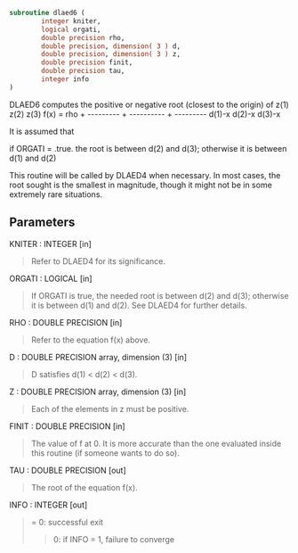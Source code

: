 ```fortran
subroutine dlaed6 (
        integer kniter,
        logical orgati,
        double precision rho,
        double precision, dimension( 3 ) d,
        double precision, dimension( 3 ) z,
        double precision finit,
        double precision tau,
        integer info
)
```

DLAED6 computes the positive or negative root (closest to the origin)
of
z(1)        z(2)        z(3)
f(x) =   rho + --------- + ---------- + ---------
d(1)-x      d(2)-x      d(3)-x

It is assumed that

if ORGATI = .true. the root is between d(2) and d(3);
otherwise it is between d(1) and d(2)

This routine will be called by DLAED4 when necessary. In most cases,
the root sought is the smallest in magnitude, though it might not be
in some extremely rare situations.

## Parameters
KNITER : INTEGER [in]
> Refer to DLAED4 for its significance.

ORGATI : LOGICAL [in]
> If ORGATI is true, the needed root is between d(2) and
> d(3); otherwise it is between d(1) and d(2).  See
> DLAED4 for further details.

RHO : DOUBLE PRECISION [in]
> Refer to the equation f(x) above.

D : DOUBLE PRECISION array, dimension (3) [in]
> D satisfies d(1) < d(2) < d(3).

Z : DOUBLE PRECISION array, dimension (3) [in]
> Each of the elements in z must be positive.

FINIT : DOUBLE PRECISION [in]
> The value of f at 0. It is more accurate than the one
> evaluated inside this routine (if someone wants to do
> so).

TAU : DOUBLE PRECISION [out]
> The root of the equation f(x).

INFO : INTEGER [out]
> = 0: successful exit
> > 0: if INFO = 1, failure to converge

